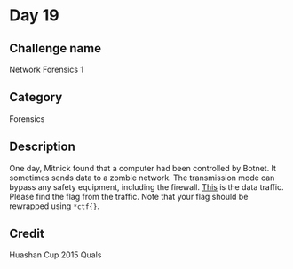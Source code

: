 # Day 19
## Challenge name
Network Forensics 1
## Category
Forensics
## Description
One day, Mitnick found that a computer had been controlled by Botnet. It sometimes sends data to a zombie network. The transmission mode can bypass any safety equipment, including the firewall. [This](./Botnet.pcap) is the data traffic. Please find the flag from the traffic. Note that your flag should be rewrapped using `*ctf{}`.
## Credit
Huashan Cup 2015 Quals
